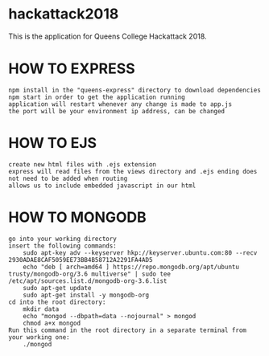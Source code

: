 # hackattack2018
This is the application for Queens College Hackattack 2018. 

# HOW TO EXPRESS
    npm install in the "queens-express" directory to download dependencies
    npm start in order to get the application running
    application will restart whenever any change is made to app.js
    the port will be your environment ip address, can be changed
    
# HOW TO EJS
    create new html files with .ejs extension
    express will read files from the views directory and .ejs ending does not need to be added when routing
    allows us to include embedded javascript in our html
    
# HOW TO MONGODB
    go into your working directory
    insert the following commands: 
        sudo apt-key adv --keyserver hkp://keyserver.ubuntu.com:80 --recv 2930ADAE8CAF5059EE73BB4B58712A2291FA4AD5
        echo "deb [ arch=amd64 ] https://repo.mongodb.org/apt/ubuntu trusty/mongodb-org/3.6 multiverse" | sudo tee /etc/apt/sources.list.d/mongodb-org-3.6.list
        sudo apt-get update
        sudo apt-get install -y mongodb-org
    cd into the root directory:
        mkdir data
        echo "mongod --dbpath=data --nojournal" > mongod
        chmod a+x mongod
    Run this command in the root directory in a separate terminal from your working one:
        ./mongod
